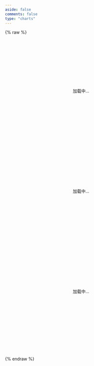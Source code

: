 ```yaml
---
aside: false
comments: false
type: "charts"
---
```

{% raw %}
<div class="charts-container">
  <div id="posts-chart" class="chart-item" data-loading="true"></div>
  <div id="tags-chart" data-length="10" class="chart-item" data-loading="true"></div>
  <div id="categories-chart" data-parent="true" class="chart-item" data-loading="true"></div>
</div>

<script>
const ECHARTS_CDN = 'https://cdn.jsdelivr.net/npm/echarts@5.5.1/dist/echarts.min.js';

class ChartsManager {
  static instances = new Map();
  static loadingPromise = null;

  static async init() {
    try {
      await this.loadEcharts();
      await this.initAllCharts();
      this.setupEventListeners();
    } catch (error) {
      console.error('Failed to initialize charts:', error);
      this.showError();
    }
  }

  static async loadEcharts() {
    if (window.echarts) return;
    
    if (!this.loadingPromise) {
      this.loadingPromise = new Promise((resolve, reject) => {
        const script = document.createElement('script');
        script.src = ECHARTS_CDN;
        script.onload = resolve;
        script.onerror = (e) => {
          this.loadingPromise = null;
          reject(new Error('Failed to load ECharts'));
        };
        document.head.appendChild(script);
      });
    }
    
    return this.loadingPromise;
  }

  static async initAllCharts() {
    const charts = [
      { type: 'Posts', selector: '#posts-chart' },
      { type: 'Tags', selector: '#tags-chart' },
      { type: 'Categories', selector: '#categories-chart' }
    ];

    for (const { type, selector } of charts) {
      const element = document.querySelector(selector);
      if (!element) continue;

      try {
        element.setAttribute('data-loading', 'true');
        const initFn = window[`init${type}Chart`];
        if (typeof initFn === 'function') {
          await initFn();
          element.setAttribute('data-loading', 'false');
        }
      } catch (error) {
        console.error(`Failed to initialize ${type} chart:`, error);
        element.setAttribute('data-error', 'true');
      }
    }
  }

  static setupEventListeners() {
    // 主题切换时重新渲染图表
    const observer = new MutationObserver((mutations) => {
      mutations.forEach((mutation) => {
        if (mutation.attributeName === 'data-theme') {
          this.refreshAllCharts();
        }
      });
    });

    observer.observe(document.documentElement, {
      attributes: true,
      attributeFilter: ['data-theme']
    });

    // PJAX 支持
    document.addEventListener('pjax:complete', () => {
      this.loadEcharts()
        .then(() => this.initAllCharts())
        .catch(console.error);
    });

    // 窗口大小改变时自动调整图表大小
    const debouncedResize = this.debounce(() => {
      this.refreshAllCharts();
    }, 250);

    window.addEventListener('resize', debouncedResize);
  }

  static refreshAllCharts() {
    const charts = document.querySelectorAll('.chart-item');
    charts.forEach(chart => {
      const initFn = window[`init${chart.id.split('-')[0].charAt(0).toUpperCase() + chart.id.split('-')[0].slice(1)}Chart`];
      if (typeof initFn === 'function') {
        initFn();
      }
    });
  }

  static debounce(func, wait) {
    let timeout;
    return function executedFunction(...args) {
      const later = () => {
        clearTimeout(timeout);
        func(...args);
      };
      clearTimeout(timeout);
      timeout = setTimeout(later, wait);
    };
  }

  static showError() {
    const charts = document.querySelectorAll('.chart-item');
    charts.forEach(chart => {
      chart.setAttribute('data-error', 'true');
    });
  }
}

// 初始化
ChartsManager.init().catch(console.error);
</script>

<style>
.charts-container {
  width: 100%;
  margin: 0 auto;
  padding: 20px 0;
}

.chart-item {
  position: relative;
  width: 100%;
  height: 300px;
  margin-bottom: 30px;
  transition: all 0.3s ease;
}

.chart-item[data-loading="true"]::before {
  content: "加载中...";
  position: absolute;
  top: 50%;
  left: 50%;
  transform: translate(-50%, -50%);
  color: var(--font-color);
  font-size: 14px;
}

.chart-item[data-error="true"]::before {
  content: "加载失败";
  position: absolute;
  top: 50%;
  left: 50%;
  transform: translate(-50%, -50%);
  color: #ff4d4f;
  font-size: 14px;
}

@media screen and (max-width: 768px) {
  .chart-item {
    height: 250px;
    margin-bottom: 20px;
  }
  
  .charts-container {
    padding: 10px 0;
  }
}

@media (prefers-reduced-motion: reduce) {
  .chart-item {
    transition: none;
  }
}
</style>
{% endraw %}